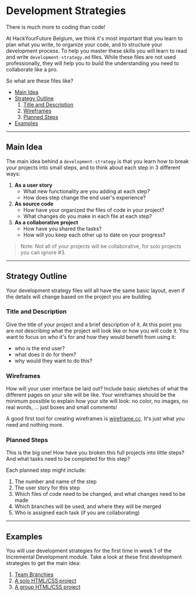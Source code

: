 # Development Strategies

There is much more to coding than code!

At HackYourFuture Belgium, we think it's most important that you learn to plan what you write, to organize your code, and to structure your development process.  To help you master these skills you will learn to read and write `development-strategy.md` files. While these files are not used professionally, they will help you to build the understanding you need to collaborate like a pro.

So what are these files like?

- [Main Idea](#main-idea)
- [Strategy Outline](#strategy-outline)
  1. [Title and Description](title-and-description)
  1. [Wireframes](#wireframes)
  1. [Planned Steps](#planned-steps)
- [Examples](#examples)

---

## Main Idea

The main idea behind a `development-strategy` is that you learn how to break your projects into small steps, and to think about each step in 3 different ways:

1. __As a user story__
    - What new functionality are you adding at each step?
    - How does step change the end user's experience?
1. __As source code__
    - How have your organized the files of code in your project?
    - What changes do you make in each file at each step?
1. __As a collaborative project__
    - How have you shared the tasks?
    - How will you keep each other up to date on your progress?

> Note: Not all of your projects will be collaborative, for solo projects you can ignore #3.

---

## Strategy Outline

Your development strategy files will all have the same basic layout, even if the details will change based on the project you are building.

### Title and Description

Give the title of your project and a brief description of it.  At this point you are _not_ describing what the project will look like or how you will code it.  You want to focus on who it's for and how they would benefit from using it:

- who is the end user?
- what does it do for them?
- why would they want to do this?

### Wireframes

How will your user interface be laid out? Include basic sketches of what the different pages on your site will be like.  Your wireframes should be the minimum possible to explain how your site will look: no color, no images, no real words, ... just boxes and small comments!

A good first tool for creating wireframes is [wireframe.cc](https://wireframe.cc/).  It's just what you need and nothing more.

### Planned Steps

This is the big one!  How have you broken this full projects into little steps?  And what tasks need to be completed for this step?

Each planned step might include:

1. The number and name of the step
1. The user story for this step
1. Which files of code need to be changed, and what changes need to be made
1. Which branches will be used, and where they will be merged
1. Who is assigned each task (if you are collaborating)

---

## Examples

You will use development strategies for the first time in week 1 of the Incremental Development module.  Take a look at these first development strategies to get the main idea:

1. [Team Branchies](https://github.com/hackyourfuturebelgium/team-branchies)
1. [A solo HTML/CSS project](https://github.com/hackyourfuturebelgium/incremental-development/tree/master/week-1/development-strategy-semantic-layout.md)
1. [A group HTML/CSS project](https://github.com/hackyourfuturebelgium/incremental-development/tree/master/week-2/development-strategy-forks-and-prs.md)

